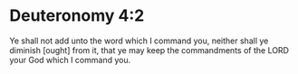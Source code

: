 # Deuteronomy 4:2

Ye shall not add unto the word which I command you, neither shall ye diminish [ought] from it, that ye may keep the commandments of the LORD your God which I command you.